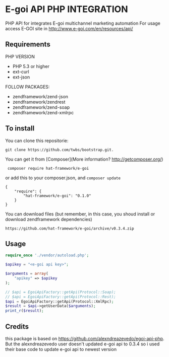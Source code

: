 # E-goi API PHP INTEGRATION

PHP API for integrates E-goi multichannel marketing automation
For usage access E-GOI site in http://www.e-goi.com/en/resources/api/

## Requirements

PHP VERSION
- PHP 5.3 or higher
- ext-curl
- ext-json

FOLLOW PACKAGES:
- zendframework/zend-json
- zendframework/zendrest
- zendframework/zend-soap
- zendframework/zend-xmlrpc

## To install

You can clone this repositorie:

``` git clone https://github.com/twbs/bootstrap.git. ```


You can get it from [Composer](More information? http://getcomposer.org/)

```  composer require hat-framework/e-goi ```

or add this to your composer.json, and ```composer update``` 

```  
{
    "require": {
        "hat-framework/e-goi": "0.1.0"
    }
}
```

You can download files (but remember, in this case, you shoud install or download zendframework dependencies)

``` https://github.com/hat-framework/e-goi/archive/v0.3.4.zip ```

## Usage

```php
require_once './vendor/autoload.php';

$apikey = "<e-goi api key>";

$arguments = array(
    "apikey" => $apikey
);

// $api = EgoiApiFactory::getApi(Protocol::Soap);
// $api = EgoiApiFactory::getApi(Protocol::Rest);
$api = EgoiApiFactory::getApi(Protocol::XmlRpc);
$result = $api->getUserData($arguments);
print_r($result);
```


## Credits

this package is based on https://github.com/alexndreazevedo/egoi-api-php.
But the alexndreazevedo user  doesn't updated e-goi api to 0.3.4 so
i used their base code to update e-goi api to newest version